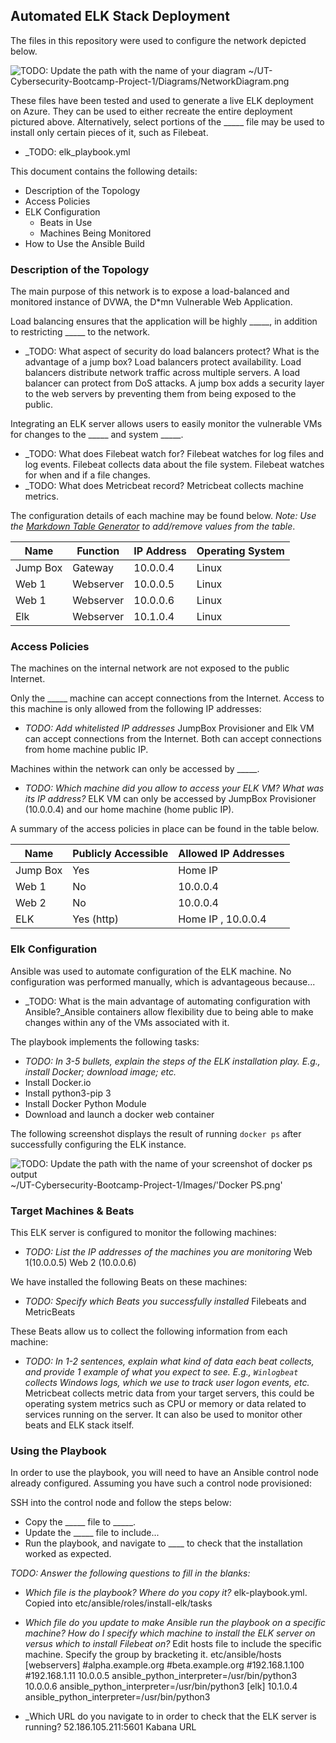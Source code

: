 ## Automated ELK Stack Deployment

The files in this repository were used to configure the network depicted below.

![TODO: Update the path with the name of your diagram](Images/NetworkDiagram.png)  ~/UT-Cybersecurity-Bootcamp-Project-1/Diagrams/NetworkDiagram.png

These files have been tested and used to generate a live ELK deployment on Azure. They can be used to either recreate the entire deployment pictured above. Alternatively, select portions of the _____ file may be used to install only certain pieces of it, such as Filebeat.

  - _TODO: elk_playbook.yml

This document contains the following details:
- Description of the Topology
- Access Policies
- ELK Configuration
  - Beats in Use
  - Machines Being Monitored
- How to Use the Ansible Build


### Description of the Topology

The main purpose of this network is to expose a load-balanced and monitored instance of DVWA, the D*mn Vulnerable Web Application.

Load balancing ensures that the application will be highly _____, in addition to restricting _____ to the network.
- _TODO: What aspect of security do load balancers protect? What is the advantage of a jump box? Load balancers protect availability. Load balancers distribute network traffic across multiple servers. A load balancer can protect from DoS attacks. A jump box adds a security layer to the web servers by preventing them from being exposed to the public. 

Integrating an ELK server allows users to easily monitor the vulnerable VMs for changes to the _____ and system _____.
- _TODO: What does Filebeat watch for? Filebeat watches for log files and log events. Filebeat collects data about the file system. Filebeat watches for when and if a file changes.
- _TODO: What does Metricbeat record? Metricbeat collects machine metrics. 

The configuration details of each machine may be found below.
_Note: Use the [Markdown Table Generator](http://www.tablesgenerator.com/markdown_tables) to add/remove values from the table_.

| Name     | Function | IP Address | Operating System |
|----------|----------|------------|------------------|
| Jump Box | Gateway  | 10.0.0.4   | Linux            |
| Web 1    | Webserver| 10.0.0.5   | Linux            |
| Web 1    | Webserver| 10.0.0.6   | Linux            |
| Elk      | Webserver| 10.1.0.4   | Linux            |

### Access Policies

The machines on the internal network are not exposed to the public Internet. 

Only the _____ machine can accept connections from the Internet. Access to this machine is only allowed from the following IP addresses:
- _TODO: Add whitelisted IP addresses_ JumpBox Provisioner and Elk VM can accept connections from the Internet. Both can accept connections from home machine public IP. 

Machines within the network can only be accessed by _____.
- _TODO: Which machine did you allow to access your ELK VM? What was its IP address?_ ELK VM can only be accessed by JumpBox Provisioner (10.0.0.4) and our home machine (home public IP). 

A summary of the access policies in place can be found in the table below.

| Name     | Publicly Accessible | Allowed IP Addresses |
|----------|---------------------|----------------------|
| Jump Box | Yes                 |  Home IP             |
| Web 1    | No                  |  10.0.0.4            |        
| Web 2    | No                  |  10.0.0.4            |        
| ELK      | Yes (http)          |  Home IP , 10.0.0.4  |                

### Elk Configuration

Ansible was used to automate configuration of the ELK machine. No configuration was performed manually, which is advantageous because...
- _TODO: What is the main advantage of automating configuration with Ansible?_Ansible containers allow flexibility due to being able to make changes within any of the VMs associated with it.

The playbook implements the following tasks:
- _TODO: In 3-5 bullets, explain the steps of the ELK installation play. E.g., install Docker; download image; etc._
- Install Docker.io
- Install python3-pip 3
- Install Docker Python Module
- Download and launch a docker web container

The following screenshot displays the result of running `docker ps` after successfully configuring the ELK instance.

![TODO: Update the path with the name of your screenshot of docker ps output](Images/docker_ps_output.png)~/UT-Cybersecurity-Bootcamp-Project-1/Images/'Docker PS.png'

### Target Machines & Beats
This ELK server is configured to monitor the following machines:
- _TODO: List the IP addresses of the machines you are monitoring_ Web 1(10.0.0.5) Web 2 (10.0.0.6)

We have installed the following Beats on these machines:
- _TODO: Specify which Beats you successfully installed_ Filebeats and MetricBeats

These Beats allow us to collect the following information from each machine:
- _TODO: In 1-2 sentences, explain what kind of data each beat collects, and provide 1 example of what you expect to see. E.g., `Winlogbeat` collects Windows logs, which we use to track user logon events, etc._
Metricbeat collects metric data from your target servers, this could be operating system metrics such as CPU or memory or data related to services running on the server. It can also be used to monitor other beats and ELK stack itself.

### Using the Playbook
In order to use the playbook, you will need to have an Ansible control node already configured. Assuming you have such a control node provisioned: 

SSH into the control node and follow the steps below:
- Copy the _____ file to _____.
- Update the _____ file to include...
- Run the playbook, and navigate to ____ to check that the installation worked as expected.

_TODO: Answer the following questions to fill in the blanks:_
- _Which file is the playbook? Where do you copy it?_ elk-playbook.yml. Copied into etc/ansible/roles/install-elk/tasks
- _Which file do you update to make Ansible run the playbook on a specific machine? How do I specify which machine to install the ELK server on versus which to install Filebeat on?_ Edit hosts file to include the specific machine. Specify the group by bracketing it. etc/ansible/hosts
[webservers]
#alpha.example.org
#beta.example.org
#192.168.1.100
#192.168.1.11
10.0.0.5 ansible_python_interpreter=/usr/bin/python3
10.0.0.6 ansible_python_interpreter=/usr/bin/python3
[elk]
10.1.0.4 ansible_python_interpreter=/usr/bin/python3

- _Which URL do you navigate to in order to check that the ELK server is running? 52.186.105.211:5601 Kabana URL
